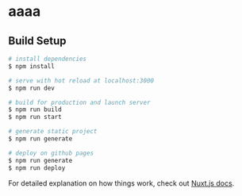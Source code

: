 # aaaa

## Build Setup

```bash
# install dependencies
$ npm install

# serve with hot reload at localhost:3000
$ npm run dev

# build for production and launch server
$ npm run build
$ npm run start

# generate static project
$ npm run generate

# deploy on github pages
$ npm run generate
$ npm run deploy
```

For detailed explanation on how things work, check out [Nuxt.js docs](https://nuxtjs.org).

